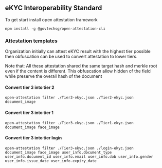## eKYC Interoperability Standard
To get start install open attestation framework

```npm install -g @govtechsg/open-attestation-cli```

### Attestation templates

Organization initially can attest eKYC result with the highest tier possible then obfuscation can be used to convert attestation to lower tiers.

Note that: All these attestation shared the same target hash and merkle root even if the content is different. This obfuscation allow hidden of the field while preserve the overall hash of the document

#### Convert tier 3 into tier 2

```open-attestation filter ./Tier3-ekyc.json ./Tier2-ekyc.json document_image```

#### Convert tier 3 into tier 1

```open-attestation filter ./Tier3-ekyc.json ./Tier1-ekyc.json document_image face_image```

#### Convert tier 3 into tier login

```open-attestation filter ./Tier3-ekyc.json ./login-ekyc.json document_image face_image user_info.document_type user_info.document_id user_info.email user_info.dob user_info.gender user_info.issue_date user_info.expiry_date```
